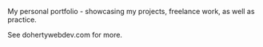 My personal portfolio - showcasing my projects, freelance work, as well as practice.

See dohertywebdev.com for more.
